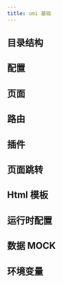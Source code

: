 ```yaml
---
title: umi 基础
---
```


## 目录结构

## 配置

## 页面

## 路由

## 插件

## 页面跳转

## Html 模板

## 运行时配置

## 数据 MOCK

## 环境变量
